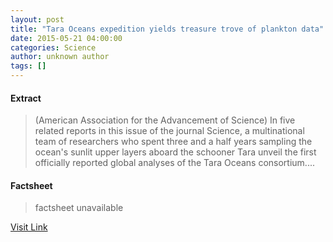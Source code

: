 ```yaml
---
layout: post
title: "Tara Oceans expedition yields treasure trove of plankton data"
date: 2015-05-21 04:00:00
categories: Science
author: unknown author
tags: []
---
```



#### Extract
>(American Association for the Advancement of Science) In five related reports in this issue of the journal Science, a multinational team of researchers who spent three and a half years sampling the ocean's sunlit upper layers aboard the schooner Tara unveil the first officially reported global analyses of the Tara Oceans consortium....

#### Factsheet
>factsheet unavailable

[Visit Link](http://www.eurekalert.org/pub_releases/2015-05/aaft-toe051815.php)


